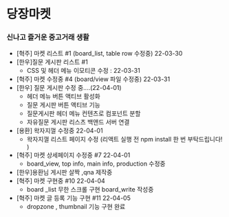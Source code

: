 # 당장마켓

### 신나고 즐거운 중고거래 생활

- [혁주] 마켓 리스트 #1 (board_list, table row 수정중) 22-03-30
- [한우]질문 게시판 리스트 #1  
  - CSS 및 헤더 메뉴 이모티콘 수정 : 22-03-31
- [혁주] 마켓 수정중 #4 (board/view 파일 수정중) 22-03-31
- [한우] 질문 게시판 수정 중....(22-04-01)
  - 헤더 메뉴 버튼 액티브 활성화 
  - 질문 게시판 버튼 액티브 기능 
  - 질문게시판 헤더 메뉴 컨텐츠로 컴포넌트 분할
  - 자유질문 게시판  리스츠 백앤드 서버 연결
- [용환] 왁자지껄 수정중 22-04-01
  - 왁자지껄 리스트 페이지 수정 (리액트 실행 전 npm install 한 번 부탁드립니다! )
- [혁주] 마켓 상세페이지 수정중 #7 22-04-01
  - board_view, top info, main info, production 수정중
- [한우]용환님 게시판 살짝 ,qna 제작중
- [혁주] 마켓 구현중 #10 22-04-04
  - board _list 무한 스크롤 구현 board_write 작성중
- [혁주] 마켓 글 등록 기능 구현 #11 22-04-05
  - dropzone , thumbnail 기능 구현 완료